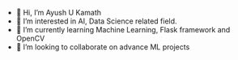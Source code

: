 - 👋 Hi, I’m Ayush U Kamath
- 👀 I’m interested in AI, Data Science related field.
- 🌱 I’m currently learning Machine Learning, Flask framework and OpenCV
- 💞️ I’m looking to collaborate on advance ML projects


